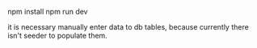 npm install
npm run dev

it is necessary manually enter data to db tables, because currently there isn't seeder to populate them.